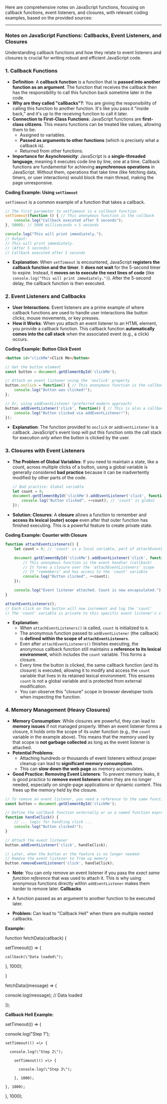 Here are comprehensive notes on JavaScript functions, focusing on callback functions, event listeners, and closures, with relevant coding examples, based on the provided sources:

---

### **Notes on JavaScript Functions: Callbacks, Event Listeners, and Closures**

Understanding callback functions and how they relate to event listeners and closures is crucial for writing robust and efficient JavaScript code.

### 1. Callback Functions

*   **Definition**: A **callback function** is a function that is **passed into another function as an argument**. The function that receives the callback then has the responsibility to call this function back sometime later in the code.
*   **Why are they called "callbacks"?**: You are giving the responsibility of calling this function to another function. It's like you pass it "inside back," and it's up to the receiving function to call it later.
*   **Connection to First-Class Functions**: JavaScript functions are **first-class citizens**. This means functions can be treated like values, allowing them to be:
    *   Assigned to variables.
    *   **Passed as arguments to other functions** (which is precisely what a callback is).
    *   Returned from other functions.
*   **Importance for Asynchronicity**: JavaScript is a **single-threaded language**, meaning it executes code line by line, one at a time. Callback functions are fundamental for achieving **asynchronous operations** in JavaScript. Without them, operations that take time (like fetching data, timers, or user interactions) would block the main thread, making the page unresponsive.

**Coding Example: Using `setTimeout`**

`setTimeout` is a common example of a function that takes a callback.

```javascript
// The first parameter to setTimeout is a callback function
setTimeout(function () { // This anonymous function is the callback
    console.log("Callback executed after 5 seconds");
}, 5000); // 5000 milliseconds = 5 seconds

console.log("This will print immediately.");
// Output:
// This will print immediately.
// (After 5 seconds)
// Callback executed after 5 seconds
```
*   **Explanation**: When `setTimeout` is encountered, JavaScript **registers the callback function and the timer**. It **does not wait** for the 5-second timer to expire. Instead, it **moves on to execute the next lines of code** (like `console.log("This will print immediately.")`). After the 5-second delay, the callback function is then executed.

### 2. Event Listeners and Callbacks

*   **User Interactions**: Event listeners are a prime example of where callback functions are used to handle user interactions like button clicks, mouse movements, or key presses.
*   **How it Works**: When you attach an event listener to an HTML element, you provide a callback function. This callback function **automatically comes into the call stack** when the associated event (e.g., a click) occurs.

**Coding Example: Button Click Event**

```html
<button id="clickMe">Click Me</button>
```

```javascript
// Get the button element
const button = document.getElementById('clickMe');

// Attach an event listener using the 'onclick' property
button.onclick = function() { // This anonymous function is the callback
    console.log("Button was clicked!");
};

// Or, using addEventListener (preferred modern approach)
button.addEventListener('click', function() { // This is also a callback
    console.log("Button clicked via addEventListener!");
});
```
*   **Explanation**: The function provided to `onclick` or `addEventListener` is a callback. JavaScript's event loop will put this function onto the call stack for execution *only when* the button is clicked by the user.

### 3. Closures with Event Listeners

*   **The Problem of Global Variables**: If you need to maintain a state, like a count, across multiple clicks of a button, using a global variable is generally considered **bad practice** because it can be inadvertently modified by other parts of the code.
    ```javascript
    // Bad practice: Global variable
    let count = 0;
    document.getElementById('clickMe').addEventListener('click', function() {
        console.log("Button clicked", ++count); // 'count' is global
    });
    ```
*   **Solution: Closures**: A **closure** allows a function to remember and **access its lexical (outer) scope** even after that outer function has finished executing. This is a powerful feature to create private state.

**Coding Example: Counter with Closure**

```javascript
function attachEventListeners() {
    let count = 0; // 'count' is a local variable, part of attachEventListeners's scope

    document.getElementById('clickMe').addEventListener('click', function() {
        // This anonymous function is the event handler (callback)
        // It forms a closure over the 'attachEventListeners' scope
        // It "remembers" and has access to the 'count' variable
        console.log("Button clicked", ++count);
    });

    console.log("Event listener attached. Count is now encapsulated.");
}

attachEventListeners();
// Each click on the button will now increment and log the 'count'
// The 'count' variable is private to this specific event listener's closure.
```
*   **Explanation**:
    *   When `attachEventListeners()` is called, `count` is initialized to `0`.
    *   The anonymous function passed to `addEventListener` (the callback) is **defined within the scope of `attachEventListeners`**.
    *   Even after `attachEventListeners()` finishes executing, the anonymous callback function still maintains a **reference to its lexical environment**, which includes the `count` variable. This forms a closure.
    *   Every time the button is clicked, the same callback function (and its closure) is executed, allowing it to modify and access the `count` variable that lives in its retained lexical environment. This ensures `count` is not a global variable and is protected from external modification.
    *   You can observe this "closure" scope in browser developer tools when inspecting the function.

### 4. Memory Management (Heavy Closures)

*   **Memory Consumption**: While closures are powerful, they can lead to **memory issues** if not managed properly. When an event listener forms a closure, it holds onto the scope of its outer function (e.g., the `count` variable in the example above). This means that the memory used by that scope is **not garbage collected** as long as the event listener is attached.
*   **Potential Problems**:
    *   Attaching hundreds or thousands of event listeners without proper cleanup can lead to **significant memory consumption**.
    *   This can **slow down the web page** as memory accumulates.
*   **Good Practice: Removing Event Listeners**: To prevent memory leaks, it is good practice to **remove event listeners** when they are no longer needed, especially on single-page applications or dynamic content. This frees up the memory held by the closure.

```javascript
// To remove an event listener, you need a reference to the same function
const button = document.getElementById('clickMe');

// Define the callback function externally or as a named function expression
function handleClick() {
    // ... logic for handling click ...
    console.log("Button clicked!");
}

// Attach the event listener
button.addEventListener('click', handleClick);

// Later, when the button or the feature is no longer needed:
// Remove the event listener to free up memory
button.removeEventListener('click', handleClick);
```
*   **Note**: You can only remove an event listener if you pass the *exact same function reference* that was used to attach it. This is why using anonymous functions directly within `addEventListener` makes them harder to remove later.
**Callbacks**

- A function passed as an argument to another function to be executed
  later.

- **Problem:** Can lead to \"Callback Hell\" when there are multiple
  nested callbacks.

**Example:**

function fetchData(callback) {

  setTimeout(() =\> {

    callback(\"Data loaded\");

}, 1000);

}

fetchData((message) =\> {

console.log(message); // Data loaded

});

**Callback Hell Example:**

setTimeout(() =\> {

  console.log(\"Step 1\");

    setTimeout(() =\> {

      console.log(\"Step 2\");

        setTimeout(() =\> {

          console.log(\"Step 3\");

        }, 1000);

    }, 1000);

}, 1000);
